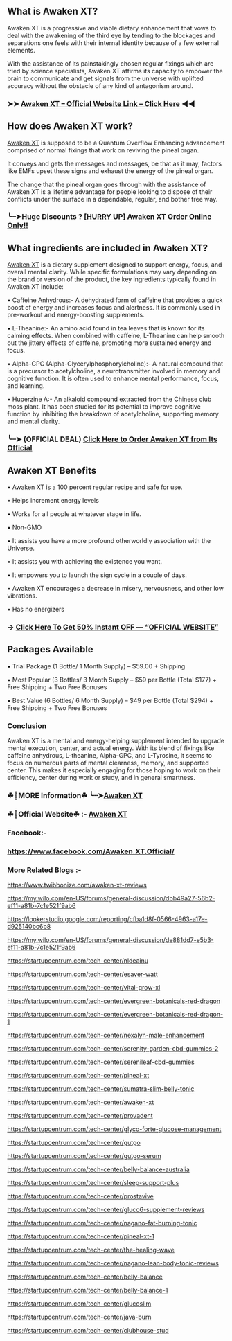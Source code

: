 ## What is Awaken XT?

Awaken XT is a progressive and viable dietary enhancement that vows to deal with the awakening of the third eye by tending to the blockages and separations one feels with their internal identity because of a few external elements.

With the assistance of its painstakingly chosen regular fixings which are tried by science specialists, Awaken XT affirms its capacity to empower the brain to communicate and get signals from the universe with uplifted accuracy without the obstacle of any kind of antagonism around.

### ➤➤ [Awaken XT – Official Website Link – Click Here](https://dailynutraboost.com/visit-awaken-xt/) ◀◀

## How does Awaken XT work?

[Awaken XT](https://dailynutraboost.com/awaken-xt-reviews/) is supposed to be a Quantum Overflow Enhancing advancement comprised of normal fixings that work on reviving the pineal organ.

It conveys and gets the messages and messages, be that as it may, factors like EMFs upset these signs and exhaust the energy of the pineal organ.

The change that the pineal organ goes through with the assistance of Awaken XT is a lifetime advantage for people looking to dispose of their conflicts under the surface in a dependable, regular, and bother free way.

### ╰┈➤Huge Discounts ? [[HURRY UP] Awaken XT Order Online Only!!](https://dailynutraboost.com/visit-awaken-xt/)

## What ingredients are included in Awaken XT?

[Awaken XT](https://dailynutraboost.com/awaken-xt-reviews/) is a dietary supplement designed to support energy, focus, and overall mental clarity. While specific formulations may vary depending on the brand or version of the product, the key ingredients typically found in Awaken XT include:

•	Caffeine Anhydrous:-  A dehydrated form of caffeine that provides a quick boost of energy and increases focus and alertness. It is commonly used in pre-workout and energy-boosting supplements.

•	L-Theanine:-  An amino acid found in tea leaves that is known for its calming effects. When combined with caffeine, L-Theanine can help smooth out the jittery effects of caffeine, promoting more sustained energy and focus.

•	Alpha-GPC (Alpha-Glycerylphosphorylcholine):-  A natural compound that is a precursor to acetylcholine, a neurotransmitter involved in memory and cognitive function. It is often used to enhance mental performance, focus, and learning.

•	Huperzine A:-  An alkaloid compound extracted from the Chinese club moss plant. It has been studied for its potential to improve cognitive function by inhibiting the breakdown of acetylcholine, supporting memory and mental clarity.

### ╰┈➤ (OFFICIAL DEAL) [Click Here to Order Awaken XT from Its Official](https://dailynutraboost.com/visit-awaken-xt/)

## Awaken XT Benefits

•	Awaken XT is a 100 percent regular recipe and safe for use.

•	Helps increment energy levels

•	Works for all people at whatever stage in life.

•	Non-GMO

•	It assists you have a more profound otherworldly association with the Universe.

•	It assists you with achieving the existence you want.

•	It empowers you to launch the sign cycle in a couple of days.

•	Awaken XT encourages a decrease in misery, nervousness, and other low vibrations.

•	Has no energizers

### → [Click Here To Get 50% Instant OFF — “OFFICIAL WEBSITE”](https://dailynutraboost.com/visit-awaken-xt/)

## Packages Available

•	Trial Package (1 Bottle/ 1 Month Supply) – $59.00 + Shipping

•	Most Popular (3 Bottles/ 3 Month Supply – $59 per Bottle (Total $177) + Free Shipping + Two Free Bonuses

•	Best Value (6 Bottles/ 6 Month Supply) – $49 per Bottle (Total $294) + Free Shipping + Two Free Bonuses


### Conclusion 

Awaken XT is a mental and energy-helping supplement intended to upgrade mental execution, center, and actual energy. With its blend of fixings like caffeine anhydrous, L-theanine, Alpha-GPC, and L-Tyrosine, it seems to focus on numerous parts of mental clearness, memory, and supported center. This makes it especially engaging for those hoping to work on their efficiency, center during work or study, and in general smartness.

### ☘📣MORE Information☘ ╰┈➤[Awaken XT](https://dailynutraboost.com/awaken-xt-reviews/)

### ☘📣Official Website☘ :-  [Awaken XT](https://dailynutraboost.com/visit-awaken-xt/)

### Facebook:- 

### https://www.facebook.com/Awaken.XT.Official/

### More Related Blogs :- 

https://www.twibbonize.com/awaken-xt-reviews

https://my.wilo.com/en-US/forums/general-discussion/dbb49a27-56b2-ef11-a81b-7c1e521f9ab6

https://lookerstudio.google.com/reporting/cfba1d8f-0566-4963-a17e-d925140bc6b8

https://my.wilo.com/en-US/forums/general-discussion/de881dd7-e5b3-ef11-a81b-7c1e521f9ab6


https://startupcentrum.com/tech-center/nldeainu

https://startupcentrum.com/tech-center/esaver-watt

https://startupcentrum.com/tech-center/vital-grow-xl

https://startupcentrum.com/tech-center/evergreen-botanicals-red-dragon

https://startupcentrum.com/tech-center/evergreen-botanicals-red-dragon-1

https://startupcentrum.com/tech-center/nexalyn-male-enhancement

https://startupcentrum.com/tech-center/serenity-garden-cbd-gummies-2

https://startupcentrum.com/tech-center/serenileaf-cbd-gummies

https://startupcentrum.com/tech-center/pineal-xt

https://startupcentrum.com/tech-center/sumatra-slim-belly-tonic

https://startupcentrum.com/tech-center/awaken-xt

https://startupcentrum.com/tech-center/provadent

https://startupcentrum.com/tech-center/glyco-forte-glucose-management

https://startupcentrum.com/tech-center/gutgo

https://startupcentrum.com/tech-center/gutgo-serum

https://startupcentrum.com/tech-center/belly-balance-australia

https://startupcentrum.com/tech-center/sleep-support-plus

https://startupcentrum.com/tech-center/prostavive

https://startupcentrum.com/tech-center/gluco6-supplement-reviews

https://startupcentrum.com/tech-center/nagano-fat-burning-tonic

https://startupcentrum.com/tech-center/pineal-xt-1

https://startupcentrum.com/tech-center/the-healing-wave

https://startupcentrum.com/tech-center/nagano-lean-body-tonic-reviews

https://startupcentrum.com/tech-center/belly-balance

https://startupcentrum.com/tech-center/belly-balance-1

https://startupcentrum.com/tech-center/glucoslim

https://startupcentrum.com/tech-center/java-burn

https://startupcentrum.com/tech-center/clubhouse-stud
